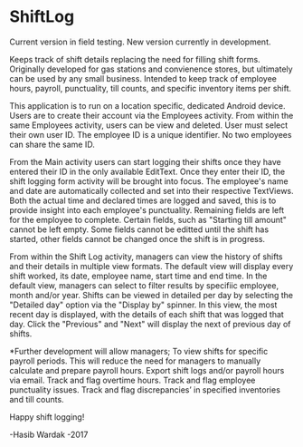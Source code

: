 # ShiftLog 
Current version in field testing. New version currently in development. 

Keeps track of shift details replacing the need for filling shift forms.
Originally developed for gas stations and convienence stores, but ultimately can be used by any small business. 
Intended to keep track of employee hours, payroll, punctuality, till counts, and specific inventory items per shift.

This application is to run on a location specific, dedicated Android device. 
Users are to create their account via the Employees activity. From within the same Employees activity, users can be view and deleted.
User must select their own user ID. The employee ID is a unique identifier. No two employees can share the same ID.

From the Main activity users can start logging their shifts once they have entered their ID in the only available EditText. Once they enter their ID, the shift logging form activity will be brought into focus. The employee's name and date are automatically collected and set into their respective TextViews. Both the actual time and declared times are logged and saved, this is to provide insight into each employee's punctuality. Remaining fields are left for the employee to complete. Certain fields, such as "Starting till amount" cannot be left empty.
Some fields cannot be editted until the shift has started, other fields cannot be changed once the shift is in progress.

From within the Shift Log activity, managers can view the history of shifts and their details in multiple view formats. 
The default view will display every shift worked, its date, employee name, start time and end time. In the default view, managers can select to filter results by specifiic employee, month and/or year.
Shifts can be viewed in detailed per day by selecting the "Detailed day" option via the "Display by" spinner. In this view, the most recent day is displayed, with the details of each shift that was logged that day. Click the "Previous" and "Next" will display the next of previous day of shifts. 


*Further development will allow managers; 
To view shifts for specific payroll periods. This will reduce the need for managers to manually calculate and prepare payroll hours. 
Export shift logs and/or payroll hours via email. 
Track and flag overtime hours.
Track and flag employee punctuality issues. 
Track and flag discrepancies’ in specified inventories and till counts.

Happy shift logging!

-Hasib Wardak 
-2017
